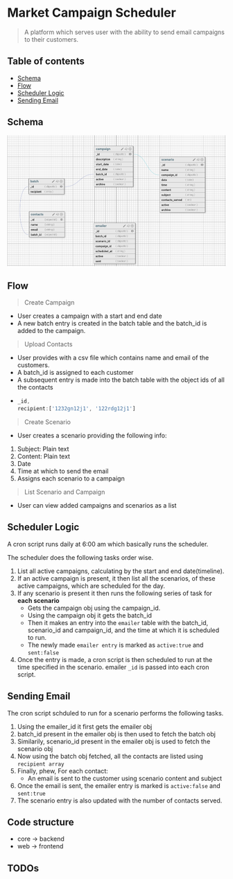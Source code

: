 # Market Campaign Scheduler
> A platform which serves user with the ability to send email campaigns to their customers.

## Table of contents
* [Schema](#schema)
* [Flow](#flow)
* [Scheduler Logic](#scheduler-logic)
* [Sending Email](#sending-email)

## Schema 
![Database Schema](./img/schema.png)

## Flow

> Create Campaign

* User creates a campaign with a start and end date
* A new batch entry is created in the batch table and the batch_id is added to the campaign. 

> Upload Contacts

* User provides with a csv file which contains name and email of the customers. 
* A batch_id is assigned to each customer
* A subsequent entry is made into the batch table with the object ids of all the contacts
* 
  ```js
  _id,
  recipient:['1232gn12j1', '122rdg12j1']

  ```
> Create Scenario

* User creates a scenario providing the following info:
1. Subject: Plain text 
2. Content: Plain text
3. Date 
4. Time at which to send the email 
5. Assigns each scenario to a campaign

> List Scenario and Campaign

* User can view added campaigns and scenarios as a list 

## Scheduler Logic

A cron script runs daily at 6:00 am which basically runs the scheduler.

The scheduler does the following tasks order wise. 

1. List all active campaigns, calculating by the start and end date(timeline). 
2. If an active campaign is present, it then list all the scenarios, of these active campaigns, which are scheduled for the day.
3. If any scenario is present it then runs the following series of task for **each scenario**
    * Gets the campaign obj using the campaign_id.
    * Using the campaign obj it gets the batch_id
    * Then it makes an entry into the `emailer` table with the batch_id, scenario_id and campaign_id,    and the time at which it is scheduled to run. 
    * The newly made `emailer entry` is marked as `active:true` and `sent:false`
4. Once the entry is made, a cron script is then scheduled to run at the time specified in the scenario.
   emailer `_id` is passed into each cron script.

## Sending Email

The cron script schduled to run for a scenario performs the following tasks.

1. Using the emailer_id it first gets the emailer obj
2. batch_id present in the emailer obj is then used to fetch the batch obj
3. Similarily, scenario_id present in the emailer obj is used to fetch the scenario obj
4. Now using the batch obj fetched, all the contacts are listed using `recipient array`
5. Finally, phew, For each contact:
   * An email is sent to the customer using scenario content and subject  
6. Once the email is sent, the emailer entry is marked is `active:false` and `sent:true`
7. The scenario entry is also updated with the number of contacts served.

## Code structure

* core -> backend
* web  -> frontend

## TODOs



